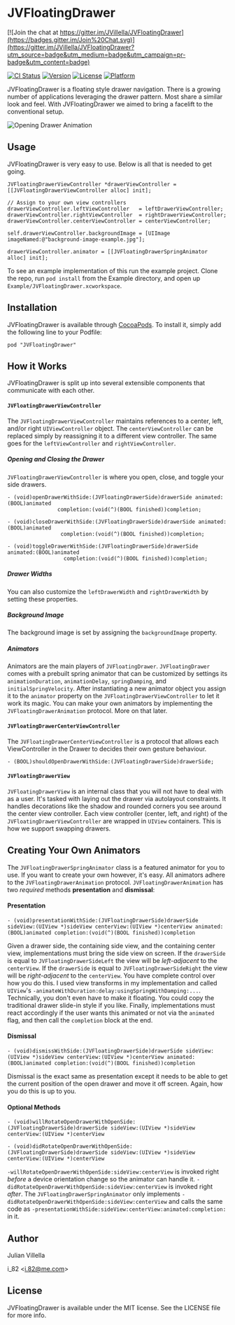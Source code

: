 # JVFloatingDrawer

[![Join the chat at https://gitter.im/JVillella/JVFloatingDrawer](https://badges.gitter.im/Join%20Chat.svg)](https://gitter.im/JVillella/JVFloatingDrawer?utm_source=badge&utm_medium=badge&utm_campaign=pr-badge&utm_content=badge)

[![CI Status](http://img.shields.io/travis/JVillella/JVFloatingDrawer.svg?style=flat)](https://travis-ci.org/JVillella/JVFloatingDrawer)
[![Version](https://img.shields.io/cocoapods/v/JVFloatingDrawer.svg?style=flat)](http://cocoadocs.org/docsets/JVFloatingDrawer)
[![License](https://img.shields.io/cocoapods/l/JVFloatingDrawer.svg?style=flat)](http://cocoadocs.org/docsets/JVFloatingDrawer)
[![Platform](https://img.shields.io/cocoapods/p/JVFloatingDrawer.svg?style=flat)](http://cocoadocs.org/docsets/JVFloatingDrawer)

JVFloatingDrawer is a floating style drawer navigation. There is a growing number of applications leveraging the drawer pattern. Most share a similar look and feel. With JVFloatingDrawer we aimed to bring a facelift to the conventional setup.

![Opening Drawer Animation](http://jvillella.github.io/JVFloatingDrawer/Screenshots/animated-drawer-open-portrait.gif "Opening Drawer")


## Usage

JVFloatingDrawer is very easy to use. Below is all that is needed to get going.
    
    JVFloatingDrawerViewController *drawerViewController = [[JVFloatingDrawerViewController alloc] init];
    
    // Assign to your own view controllers
    drawerViewController.leftViewController   = leftDrawerViewController;
    drawerViewController.rightViewController  = rightDrawerViewController;
    drawerViewController.centerViewController = centerViewController;
    
    self.drawerViewController.backgroundImage = [UIImage imageNamed:@"background-image-example.jpg"];
    
    drawerViewController.animator = [[JVFloatingDrawerSpringAnimator alloc] init];
    
To see an example implementation of this run the example project. Clone the repo, run `pod install` from the Example directory, and open up `Example/JVFloatingDrawer.xcworkspace`.

## Installation

JVFloatingDrawer is available through [CocoaPods](http://cocoapods.org). To install
it, simply add the following line to your Podfile:

    pod "JVFloatingDrawer"

## How it Works

JVFloatingDrawer is split up into several extensible components that communicate with each other.

#### `JVFloatingDrawerViewController`

The `JVFloatingDrawerViewController` maintains references to a center, left, and/or right `UIViewController` object. The `centerViewController` can be replaced simply by reassigning it to a different view controller. The same goes for the `leftViewController` and `rightViewController`.

##### Opening and Closing the Drawer

`JVFloatingDrawerViewController` is where you open, close, and toggle your side drawers.

    - (void)openDrawerWithSide:(JVFloatingDrawerSide)drawerSide animated:(BOOL)animated
                    completion:(void(^)(BOOL finished))completion;
    
    - (void)closeDrawerWithSide:(JVFloatingDrawerSide)drawerSide animated:(BOOL)animated
                     completion:(void(^)(BOOL finished))completion;
    
    - (void)toggleDrawerWithSide:(JVFloatingDrawerSide)drawerSide animated:(BOOL)animated
                      completion:(void(^)(BOOL finished))completion;
    
##### Drawer Widths
    
You can also customize the `leftDrawerWidth` and `rightDrawerWidth` by setting these properties.

##### Background Image

The background image is set by assigning the `backgroundImage` property.

##### Animators

Animators are the main players of `JVFloatingDrawer`. `JVFloatingDrawer` comes with a prebuilt spring animator that can be customized by settings its `animationDuration`, `animationDelay`, `springDamping`, and `initialSpringVelocity`. After instantiating a new animator object you assign it to the `animator` property on the `JVFloatingDrawerViewController` to let it work its magic. You can make your own animators by implementing the `JVFloatingDrawerAnimation` protocol. More on that later.

#### `JVFloatingDrawerCenterViewController`

The `JVFloatingDrawerCenterViewController` is a protocol that allows each ViewController in the Drawer to decides their own gesture behaviour.

    - (BOOL)shouldOpenDrawerWithSide:(JVFloatingDrawerSide)drawerSide;

#### `JVFloatingDrawerView`

`JVFloatingDrawerView` is an internal class that you will not have to deal with as a user. It's tasked with laying out the drawer via autolayout constraints. It handles decorations like the shadow and rounded corners you see around the center view controller. Each view controller (center, left, and right) of the `JVFloatingDrawerViewController` are wrapped in `UIView` containers. This is how we support swapping drawers.

## Creating Your Own Animators

The `JVFloatingDrawerSpringAnimator` class is a featured animator for you to use. If you want to create your own however, it's easy. All animators adhere to the `JVFloatingDrawerAnimation` protocol. `JVFloatingDrawerAnimation` has two *required* methods **presentation** and **dismissal**:

#### Presentation

`- (void)presentationWithSide:(JVFloatingDrawerSide)drawerSide sideView:(UIView *)sideView centerView:(UIView *)centerView animated:(BOOL)animated completion:(void(^)(BOOL finished))completion`

Given a drawer side, the containing side view, and the containing center view, implementations must bring the side view on screen. If the `drawerSide` is equal to `JVFloatingDrawerSideLeft` the view will be *left-adjacent* to the  `centerView`. If the `drawerSide` is equal to `JVFloatingDrawerSideRight` the view will be *right-adjacent* to the  `centerView`. You have complete control over how you do this. I used view transforms in my implementation and called `UIView`'s `-animateWithDuration:delay:usingSpringWithDamping:...`. Technically, you don't even have to make it floating. You could copy the traditional drawer slide-in style if you like. Finally, implementations must react accordingly if the user wants this animated or not via the `animated` flag, and then call the `completion` block at the end.

#### Dismissal

`- (void)dismissWithSide:(JVFloatingDrawerSide)drawerSide sideView:(UIView *)sideView centerView:(UIView *)centerView animated:(BOOL)animated completion:(void(^)(BOOL finished))completion`

Dismissal is the exact same as presentation except it needs to be able to get the current position of the open drawer and move it off screen. Again, how you do this is up to you.

#### Optional Methods

`- (void)willRotateOpenDrawerWithOpenSide:(JVFloatingDrawerSide)drawerSide sideView:(UIView *)sideView centerView:(UIView *)centerView`

`- (void)didRotateOpenDrawerWithOpenSide:(JVFloatingDrawerSide)drawerSide sideView:(UIView *)sideView centerView:(UIView *)centerView`

`-willRotateOpenDrawerWithOpenSide:sideView:centerView` is invoked right *before* a device orientation change so the animator can handle it. `-didRotateOpenDrawerWithOpenSide:sideView:centerView` is invoked right *after*. The `JVFloatingDrawerSpringAnimator` only implements `-didRotateOpenDrawerWithOpenSide:sideView:centerView` and calls the same code as `-presentationWithSide:sideView:centerView:animated:completion:` in it.

## Author

Julian Villella

i_82 \<i.82@me.com\>

## License

JVFloatingDrawer is available under the MIT license. See the LICENSE file for more info.
